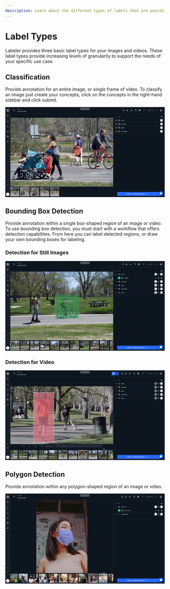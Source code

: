 ```yaml
---
description: Learn about the different types of labels that are possible with Scribe.
---
```


# Label Types

Labeler provides three basic label types for your images and videos. These label types provide increasing levels of granularity to support the needs of your specific use case.

## Classification

Provide annotation for an entire image, or single frame of video. To classify an image just create your concepts, click on the concepts in the right-hand sidebar and click submit.

![](../../.gitbook/assets/classification_label%20%281%29.jpg)

## Bounding Box Detection

Provide annotation within a single box-shaped region of an image or video. To use bounding box detection, you must start with a workflow that offers detection capabilities. From here you can label detected regions, or draw your own bounding boxes for labeling.

### Detection for Still Images

![Bounding box detection for still image](../../.gitbook/assets/detector_label%20%281%29.jpg)

### Detection for Video

![Bounding box detection for video](../../.gitbook/assets/video_detector.jpg)

## Polygon Detection

Provide annotation within any polygon-shaped region of an image or video.

![](../../.gitbook/assets/polygon.jpg)

